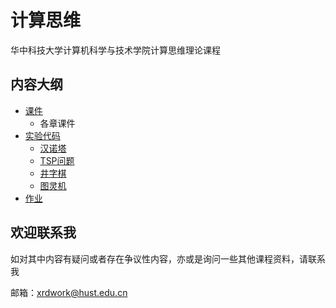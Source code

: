 # 计算思维

华中科技大学计算机科学与技术学院计算思维理论课程

## 内容大纲

- [课件](Courseware/)
  - 各章课件
- [实验代码](Experiment/)
  - [汉诺塔](Experiment/1.汉诺塔)
  - [TSP问题](Experiment/2.TSP)
  - [井字棋](Experiment/3.井字棋)
  - [图灵机](Experiment/4.图灵机)
- [作业](Homework)


## 欢迎联系我

如对其中内容有疑问或者存在争议性内容，亦或是询问一些其他课程资料，请联系我

邮箱：xrdwork@hust.edu.cn
